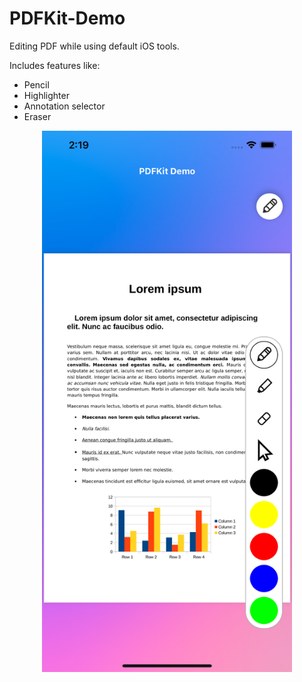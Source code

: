 # PDFKit-Demo
Editing PDF while using default iOS tools.

Includes features like:
- Pencil
- Highlighter
- Annotation selector
- Eraser
<div align="center">
    <img src="https://github.com/sarthak02/PDFKit-Demo/blob/master/PDFKitDemo/Resources/PDFKit.png?raw=true" width="400px"</img> 
</div>
